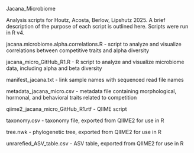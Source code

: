 Jacana_Microbiome

Analysis scripts for Houtz, Acosta, Berlow, Lipshutz 2025. A brief description of the purpose of each script is outlined here. Scripts were run in R v4.

jacana.microbiome.alpha.correlations.R - script to analyze and visualize correlations between competitive traits and alpha diversity

jacana_micro_GitHub_R1.R - R script to analyze and visualize microbiome data, including alpha and beta diversity

manifest_jacana.txt - link sample names with sequenced read file names

metadata_jacana_micro.csv - metadata file containing morphological, hormonal, and behavioral traits related to competition

qiime2_jacana_micro_GitHub_R1.rtf - QIIME script

taxonomy.csv - taxonomy file, exported from QIIME2 for use in R

tree.nwk - phylogenetic tree, exported from QIIME2 for use in R

unrarefied_ASV_table.csv - ASV table, exported from QIIME2 for use in R
